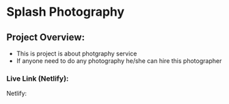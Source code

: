 # Splash Photography
## Project Overview:

- This is project is about photgraphy service
- If anyone need to do any photography he/she can hire this photographer

### Live Link (Netlify):

Netlify: []()